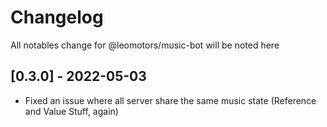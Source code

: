 # Changelog

All notables change for @leomotors/music-bot will be noted here

## [0.3.0] - 2022-05-03

- Fixed an issue where all server share the same music state (Reference and Value Stuff, again)
